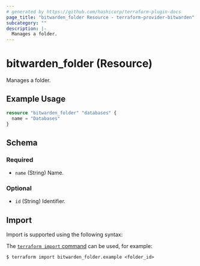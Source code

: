 ```yaml
---
# generated by https://github.com/hashicorp/terraform-plugin-docs
page_title: "bitwarden_folder Resource - terraform-provider-bitwarden"
subcategory: ""
description: |-
  Manages a folder.
---
```


# bitwarden_folder (Resource)

Manages a folder.

## Example Usage

```terraform
resource "bitwarden_folder" "databases" {
  name = "Databases"
}
```

<!-- schema generated by tfplugindocs -->
## Schema

### Required

- `name` (String) Name.

### Optional

- `id` (String) Identifier.

## Import

Import is supported using the following syntax:

The [`terraform import` command](https://developer.hashicorp.com/terraform/cli/commands/import) can be used, for example:

```shell
$ terraform import bitwarden_folder.example <folder_id>
```
